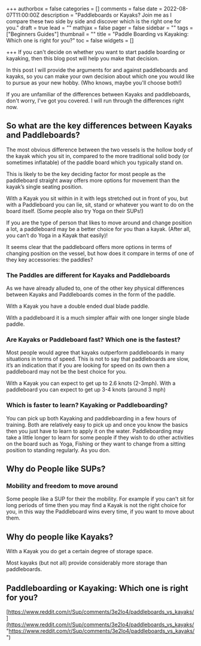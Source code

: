 +++
authorbox = false
categories = []
comments = false
date = 2022-08-07T11:00:00Z
description = "Paddleboards or Kayaks?  Join me as I compare these two side by side and discover which is the right one for you."
draft = true
lead = ""
mathjax = false
pager = false
sidebar = ""
tags = ["Beginners Guides"]
thumbnail = ""
title = "Paddle Boarding vs Kayaking: Which one is right for you?"
toc = false
widgets = []

+++
If you can't decide on whether you want to start paddle boarding or kayaking, then this blog post will help you make that decision.

In this post I will provide the arguments for and against paddleboards and kayaks, so you can make your own decision about which one you would like to pursue as your new hobby. (Who knows, maybe you'll choose both!)

If you are unfamiliar of the differences between Kayaks and paddleboards, don't worry, I've got you covered. I will run through the differences right now.

## So what are the key differences between Kayaks and Paddleboards?

The most obvious difference between the two vessels is the hollow body of the kayak which you sit in, compared to the more traditional solid body (or sometimes inflatable) of the paddle board which you typically stand on.

This is likely to be the key deciding factor for most people as the paddleboard straight away offers more options for movement than the kayak’s single seating position.

With a Kayak you sit within in it with legs stretched out in front of you, but with a Paddleboard you can lie, sit, stand or whatever you want to do on the board itself. (Some people also try Yoga on their SUPs!)

If you are the type of person that likes to move around and change position a lot, a paddleboard may be a better choice for you than a kayak.  (After all, you can’t do Yoga in a Kayak that easily)!

It seems clear that the paddleboard offers more options in terms of changing position on the vessel, but how does it compare in terms of one of they key accessories: the paddles?

### The Paddles are different for Kayaks and Paddleboards

As we have already alluded to, one of the other key physical differences between Kayaks and Paddleboards comes in the form of the paddle.  

With a Kayak you have a double ended dual blade paddle.

With a paddleboard it is a much simpler affair with one longer single blade paddle.

### Are Kayaks or Paddleboard fast? Which one is the fastest?

Most people would agree that kayaks outperform paddleboards in many situations in terms of speed.  This is not to say that paddleboards are slow, it’s an indication that if you are looking for speed on its own then a paddleboard may not be the best choice for you.

With a Kayak you can expect to get up to 2.6 knots (2-3mph).  With a paddleboard you can expect to get up 3-4  knots (around 3 mph)

### Which is faster to learn? Kayaking or Paddleboarding?

You can pick up both Kayaking and paddleboarding in a few hours of training.  Both are relatively easy to pick up and once you know the basics then you just have to learn to apply it on the water.  Paddleboarding may take a little longer to learn for some people if they wish to do other activities on the board such as Yoga, Fishing or they want to change from a sitting position to standing regularly.  As you don.

## Why do People like SUPs?

### Mobility and freedom to move around

Some people like a SUP for their the mobility.  For example if you can't sit for long periods of time then you may find a Kayak is not the right choice for you, in this way the Paddleboard wins every time, if you want to move about them.

## Why do people like Kayaks?

With a Kayak you do get a certain degree of storage space.

Most kayaks (but not all) provide considerably more storage than paddleboards.

## Paddleboarding or Kayaking: Which one is right for you?

[https://www.reddit.com/r/Sup/comments/3e2lo4/paddleboards_vs_kayaks/](https://www.reddit.com/r/Sup/comments/3e2lo4/paddleboards_vs_kayaks/ "https://www.reddit.com/r/Sup/comments/3e2lo4/paddleboards_vs_kayaks/")